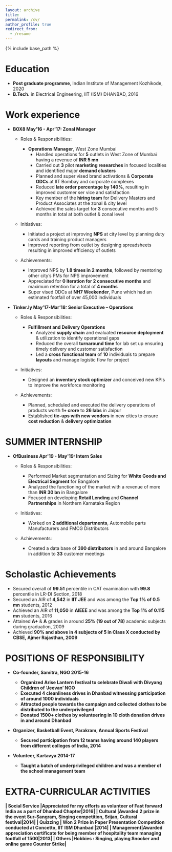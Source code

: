 ```yaml
---
layout: archive
title: 
permalink: /cv/
author_profile: true
redirect_from:
  - /resume
---
```


{% include base_path %}

Education
======
* <b>Post graduate programme</b>, Indian Institute of Management Kozhikode, 2020
* <b>B.Tech.</b> in Electrical Engineering, IIT (ISM) DHANBAD, 2016
  
Work experience
======
* <b> BOX8  May'16 - Apr'17:  Zonal Manager </b>
  * Roles & Responsibilities: 
    * <b>Operations Manager</b>, West Zone Mumbai
      * Handled operations for <b>5</b> outlets in West Zone of Mumbai having a revenue of <b>INR 5 mn</b>
      * Carried out <b>3</b> pilot <b>marketing researches</b> in focused localities and identified major <b>demand clusters</b>
      * Planned and super vised brand activations & <b>Corporate ODCs</b> at IIT Bombay and corporate complexes
      * Reduced <b>late order percentage by 140%</b>, resulting in improved customer ser vice and satisfaction
      * Key member of the <b>hiring team</b> for Delivery Masters and Product Associates at the zonal & city level
      * Achieved the sales target for <b>3</b> consecutive months and 5 months in total at both outlet & zonal level
      
   * Initiatives:
     *  Initiated a project at improving <b>NPS</b> at city level by planning duty cards and training product managers
     *  Improved reporting from outlet by designing spreadsheets resulting in improved efficiency of outlets
     
   * Achievements:
      * Improved NPS by <b>1.8 times in 2 months</b>, followed by mentoring other city’s PMs for NPS improvement
      * Appreciated for <b>0 iteration for 2 consecutive months</b> and maximum retention for a total of <b>4 months</b>
      * Super vised ODCs at <b>NH7 Weekender</b>, Pune which had an estimated footfall of over 45,000 individuals
      
      
* <b> Tinker.ly  May’17-Mar’18:  Senior Executive – Operations </b>
  * Roles & Responsibilities: 
    * <b>Fulfillment and Delivery Operations</b>
      * Analyzed <b>supply chain</b> and evaluated <b>resource deployment</b> & utilization to identify operational gaps
      * Reduced the overall <b>turnaround time</b> for lab set up ensuring timely delivery and customer satisfaction
      * Led a <b>cross functional team</b> of <b>10</b> individuals to prepare <b>layouts</b> and manage logistic flow for           project
   * Initiatives:
     *  Designed an <b>inventory stock optimizer</b> and conceived new KPIs to improve the workforce monitoring
     
   * Achievements:
      * Planned, scheduled and executed the delivery operations of products worth <b>1+ crore</b> to <b>26 labs</b> in Jaipur
      * Established <b>tie-ups with new vendors</b> in new cities to ensure <b>cost reduction</b> & <b>delivery optimization</b>

SUMMER INTERNSHIP
======
* <b> OfBusiness Apr'19 - May'19: Intern Sales </b>

  * Roles & Responsibilities:
     * Performed Market segmentation and Sizing for <b>White Goods and Electrical Segment</b> for Bangalore
     * Analyzed the functioning of the market with a revenue of more than <b>INR 30 bn</b> in Bangalore
     * Focused on developing <b>Retail Lending</b> and <b>Channel Partnerships</b> in Northern Karnataka Region
     
  * Initiatives:
     * Worked on <b>2 additional departments</b>, Automobile parts Manufacturers and FMCG Distributors
     
  * Achievements:
     * Created a data base of <b>390 distributors</b> in and around Bangalore in addition to <b>33</b> customer meetings


Scholastic Achievements
======
* Secured overall of <b>99.51</b> percentile in CAT examination with <b>99.8</b> percentile in LR-DI Section, 2018
* Secured an AIR of <b>4,542</b> in <b>IIT JEE</b> and was among the <b>Top 1% of 0.5 mn</b> students, 2012
* Achieved an AIR of <b>11,050</b> in <b>AIEEE</b> and was among the <b>Top 1% of 0.115 mn</b> students, 2016
* Attained <b>A+</b> & <b>A</b> grades in around <b>25% (19 out of 78)</b> academic subjects during graduation, 2009
* Achieved <b>90% and above<b> in <b>4 subjects of 5</b> in Class X conducted by CBSE, Ajmer Rajasthan, 2009

POSITIONS OF RESPONSIBILITY
======
* Co-founder, Samitra, NGO                                                                       2015-16
  * Organized Arise Lantern festival to celebrate Diwali with Divyang Children of ‘Jeevan’ NGO
  * Executed <b>4 cleanliness drives</b> in Dhanbad witnessing participation of around <b>1000</b> individuals
  * Attracted people towards the campaign and collected clothes to be distributed to the <b>underprivileged</b>
  * Donated <b>1500+</b> clothes by volunteering in <b>10 cloth donation drives</b> in and around Dhanbad


* Organizer, Basketball Event, Parakram, Annual Sports Festival
  * Secured participation from <b>12 teams</b> having around <b>140 players</b> from different colleges of India, 2014 
 
* Volunteer, Kartavya                                                                            2014-17
  * Taught a batch of <b>underprivileged children</b> and was a member of the school management team      

EXTRA-CURRICULAR ACTIVITIES
======

| <b>Social Service</b> |Appreciated for my efforts as volunteer of Fast forward India as a part of Dhanbad Chapter|2016|
| <b>Cultural</b>  |Awarded <b>2</b> prize in the event <b>Sur-Sangram</b>, Singing competition, Srijan, Cultural festival|2014|
| <b>Quizzing</b> | Won <b>2<b> Prize in Paper Presentation Competition conducted at Concetto, IIT ISM Dhanbad |2014|
| <b>Management</b>|Awarded appreciation certificate for being member of hospitality team managing footfall of <b>1500</b>|2013|
| <b>Others</b> |<b>Hobbies</b> : Singing, playing Snooker and online game Counter Strike|
